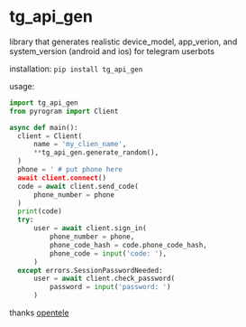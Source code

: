 # tg_api_gen

library that generates realistic device_model, app_verion, and system_version (android and ios) for telegram userbots

installation:
`pip install tg_api_gen`

usage:

```python
import tg_api_gen
from pyrogram import Client

async def main():
  client = Client(
      name = 'my_clien_name',
      **tg_api_gen.generate_random(),
  )
  phone = ' # put phone here
  await client.connect()
  code = await client.send_code(
      phone_number = phone
  )
  print(code)
  try:
      user = await client.sign_in(
          phone_number = phone,
          phone_code_hash = code.phone_code_hash,
          phone_code = input('code: '),
      )
  except errors.SessionPasswordNeeded:
      user = await client.check_password(
          password = input('password: ')
      )
 ```

thanks [opentele](https://github.com/thedemons/opentele)

